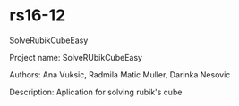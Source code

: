 # rs16-12
SolveRubikCubeEasy

Project name: SolveRUbikCubeEasy

Authors: Ana Vuksic, Radmila Matic Muller, Darinka Nesovic

Description: Aplication for solving rubik's cube
